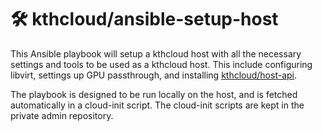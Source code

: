 # 🛠️ kthcloud/ansible-setup-host

This Ansible playbook will setup a kthcloud host with all the necessary settings and tools to be used as a kthcloud host.
This include configuring libvirt, settings up GPU passthrough, and installing [kthcloud/host-api](https://github.com/kthcloud/host-api).

The playbook is designed to be run locally on the host, and is fetched automatically in a cloud-init script. The cloud-init scripts are kept in the private admin repository. 
